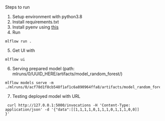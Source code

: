Steps to run
1. Setup environment with python3.8
2. Install requirements.txt
3. Install pyenv using [this](https://brain2life.hashnode.dev/how-to-install-pyenv-python-version-manager-on-ubuntu-2004)
4. Run
```shell
mlflow run .
```
5. Get UI with
```shell
mlflow ui
```
6. Serving prepared model (path: mlruns/0/UUID_HERE/artifacts/model_random_forest/)
```shell
mlflow models serve -m ./mlruns/0/acf78d1f8cb548f1af1c6a890964ffa8/artifacts/model_random_forest/
```
7. Testing deployed model with URL
```shell
 curl http://127.0.0.1:5000/invocations -H 'Content-Type:
application/json' -d '{"data":[[1,1,1,1,0,1,1,1,0,1,1,1,0,0]]
}' 
```